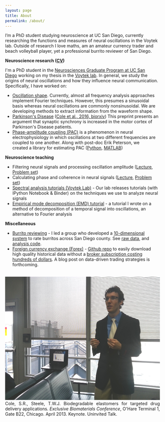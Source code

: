 ```yaml
---
layout: page
title: About
permalink: /about/
---
```


I’m a PhD student studying neuroscience at UC San Diego, currently researching the functions and measures of neural oscillations in the Voytek lab. Outside of research I love maths, am an amateur currency trader and beach volleyball player, yet a professional burrito reviewer of San Diego.

<strong>Neuroscience research (<a href="/assets/cv.pdf">CV</a>)</strong>

I'm a PhD student in the <a href="http://healthsciences.ucsd.edu/education/neurograd/Pages/default.aspx">Neurosciences Graduate Program at UC San Diego</a> working on my thesis in the <a href="http://voyteklab.com/">Voytek lab</a>. In general, we study the origins of neural oscillations and how they influence neural communication. Specifically, I have worked on:
<ul>
	<li><span style="text-decoration: underline;">Oscillation shape</span>. Currently, almost all frequency analysis approaches implement Fourier techniques. However, this presumes a sinusoidal basis whereas neural oscillations are commonly nonsinusoidal. We are developing methods to extract information from the waveform shape.</li>
	<li><span style="text-decoration: underline;">Parkinson's Disease</span> (<a href="http://biorxiv.org/content/early/2016/04/19/049304">Cole et al., 2016, biorxiv</a>) This preprint presents an argument that synaptic synchrony is increased in the motor cortex of Parkinson's Disease patients.</li>
	<li><span style="text-decoration: underline;">Phase-amplitude coupling (PAC)</span> is a phenomenon in neural electrophysiology in which oscillations at two different frequencies are coupled to one another. Along with post-doc Erik Peterson, we created a library for estimating PAC (<a href="https://pypi.python.org/pypi/pacpy">Python</a>, <a href="https://github.com/voytekresearch/pacmat">MATLAB</a>)</li>
</ul>
<strong>Neuroscience teaching</strong>
<ul>
	<li>Filtering neural signals and processing oscillation amplitude (<a href="https://www.youtube.com/watch?v=DIK5bfoTnlg">Lecture</a>, <a href="https://github.com/srcole/neurodemo/tree/master/Fourier%20analysis/ProblemSet1">Problem set</a>)</li>
	<li>Calculating phase and coherence in neural signals (<a href="https://www.youtube.com/watch?v=PAipVT_B_GY">Lecture</a>, <a href="https://github.com/srcole/neurodemo/tree/master/Fourier%20analysis/ProblemSet2">Problem set</a>)</li>
	<li><a href="https://github.com/voytekresearch/tutorials">Spectral analysis tutorials (Voytek Lab)</a> - Our lab releases tutorials (with IPython Notebook &amp; Binder) on the techniques we use to analyze neural signals</li>
	<li><a href="https://github.com/srcole/binder_emd">Empirical mode decomposition (EMD) tutorial</a> - a tutorial I wrote on a method of decomposition of a temporal signal into oscillations, an alternative to Fourier analysis</li>
</ul>
<strong>Miscellaneous</strong>
<ul>
	<li><span style="text-decoration: underline;">Burrito reviewing</span> - I led a group who developed a <a href="https://srcole.github.io/100burritos/">10-dimensional system</a> to rate burritos across San Diego county. See <a href="https://docs.google.com/spreadsheets/d/18HkrklYz1bKpDLeL-kaMrGjAhUM6LeJMIACwEljCgaw/edit?usp=sharing">raw data</a>, and <a href="https://github.com/srcole/qwm/tree/master/burrito">analysis code</a>.</li>
	<li><span style="text-decoration: underline;">Foreign currency exchange (Forex)</span> - <a href="https://github.com/srcole/fxml">Github repo</a> to easily download high quality historical data without a <a href="http://www.fxcmapps.com/standalone/historical-data-downloader/">broker subscription costing hundreds of dollars</a>. A blog post on data-driven trading strategies is forthcoming.</li>
</ul>
&nbsp;

<div class="imgcap">
<img src="/assets/ohare.jpg" height="400">
<div class="thecap" style="text-align:justify;">Cole, S.R., Steele, T.W.J. Biodegradable elastomers for targeted drug delivery applications. <em>Exclusive Biomaterials Conference</em>, O'Hare Terminal 1, Gate B22, Chicago. April 2013. Keynote. Uninvited Talk.</div>
</div>